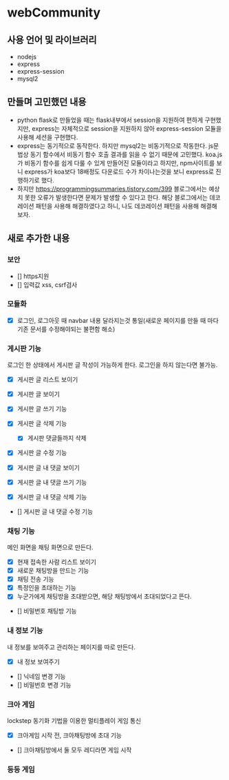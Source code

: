 # webCommunity

## 사용 언어 및 라이브러리
- nodejs
- express
- express-session
- mysql2

## 만들며 고민했던 내용
- python flask로 만들었을 때는 flask내부에서 session을 지원하여 편하게 구현했지만, express는 자체적으로 session을 지원하지 않아 express-session 모듈을 사용해 세션을 구현했다.
- express는 동기적으로 동작한다. 하지만 mysql2는 비동기적으로 작동한다. js문법상 동기 함수에서 비동기 함수 호출 결과를 읽을 수 없기 때문에 고민했다. koa.js가 비동기 함수를 쉽게 다룰 수 있게 만들어진 모듈이라고 하지만, npm사이트를 보니 express가 koa보다 18배정도 다운로드 수가 차이나는것을 보니 express로 진행하기로 했다. 
- 하지만 https://programmingsummaries.tistory.com/399 블로그에서는 예상치 못한 오류가 발생한다면 문제가 발생할 수 있다고 한다. 해당 블로그에서는 데코레이션 패턴을 사용해 해결하였다고 하니, 나도 데코레이션 패턴을 사용해 해결해 보자.

## 새로 추가한 내용

### 보안
- [] https지원
- [] 입력값 xss, csrf검사

### 모듈화
- [x] 로그인, 로그아웃 때 navbar 내용 달라지는것 통일(새로운 페이지를 만들 때 마다 기존 문서를 수정해야되는 불편함 해소)

### 게시판 기능
로그인 한 상태에서 게시판 글 작성이 가능하게 한다. 로그인을 하지 않는다면 불가능.
- [x] 게시판 글 리스트 보이기
- [x] 게시판 글 보이기

- [x] 게시판 글 쓰기 기능
- [x] 게시판 글 삭제 기능
    - [x] 게시판 댓글들까지 삭제
- [x] 게시판 글 수정 기능

- [x] 게시판 글 내 댓글 보이기

- [x] 게시판 글 내 댓글 쓰기 기능
- [x] 게시판 글 내 댓글 삭제 기능
- [] 게시판 글 내 댓글 수정 기능

### 채팅 기능
메인 화면을 채팅 화면으로 만든다.
- [x] 현재 접속한 사람 리스트 보이기
- [x] 새로운 채팅방을 만드는 기능
- [x] 채팅 전송 기능
- [x] 특정인을 초대하는 기능
- [x] 누군가에게 채팅방을 초대받으면, 해당 채팅방에서 초대되었다고 뜬다.
- [] 비밀번호 채팅방 기능

### 내 정보 기능
내 정보를 보여주고 관리하는 페이지를 따로 만든다.
- [x] 내 정보 보여주기
- [] 닉네임 변경 기능
- [] 비밀번호 변경 기능

### 크아 게임
lockstep 동기화 기법을 이용한 멀티플레이 게임 통신
- [x] 크아게임 시작 전, 크아채팅방에 초대 기능
- [] 크아채팅방에서 둘 모두 레디라면 게임 시작

### 등등 게임